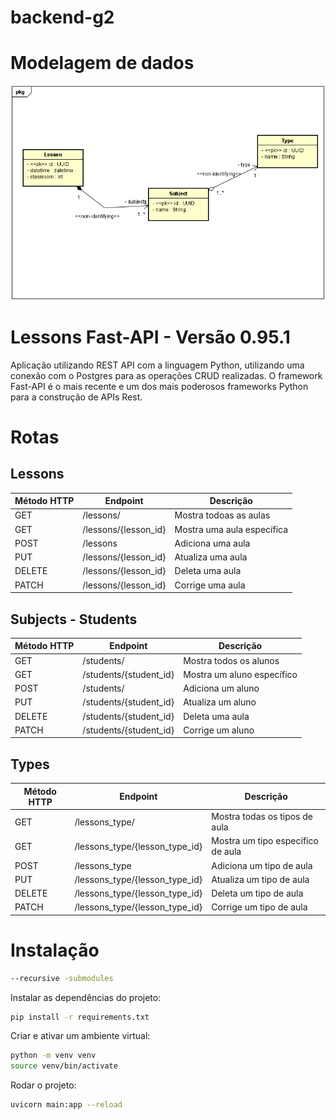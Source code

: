 # backend-g2


# Modelagem de dados

 ![Modelagem de dados](img/ClassDiagram.png)


 

# Lessons Fast-API - Versão 0.95.1


Aplicação utilizando REST API com a linguagem Python, utilizando uma conexão com o Postgres para as operações CRUD realizadas. O framework Fast-API é o mais recente e um dos mais poderosos frameworks Python para a construção de APIs Rest.


# Rotas

## Lessons

| Método HTTP | Endpoint              | Descrição                   |
|-------------|-----------------------|-----------------------------|
| GET         | /lessons/             | Mostra todoas as aulas      |   
| GET         | /lessons/{lesson_id}  | Mostra uma aula específica  |
| POST        | /lessons              | Adiciona uma aula           |
| PUT         | /lessons/{lesson_id}  | Atualiza uma aula           |
| DELETE      | /lessons/{lesson_id}  | Deleta uma aula             |
| PATCH       | /lessons/{lesson_id}  | Corrige uma aula            |


## Subjects - Students

| Método HTTP | Endpoint                | Descrição                   |
|-------------|-------------------------|-----------------------------|
| GET         | /students/              | Mostra todos os alunos      |   
| GET         | /students/{student_id}  | Mostra um aluno específico  |
| POST        | /students/              | Adiciona um aluno           |
| PUT         | /students/{student_id}  | Atualiza um aluno           |
| DELETE      | /students/{student_id}  | Deleta uma aula             |
| PATCH       | /students/{student_id}  | Corrige um aluno            |



## Types

| Método HTTP | Endpoint                     | Descrição                        |
|-------------|------------------------------|----------------------------------|
| GET      | /lessons_type/                  | Mostra todas os tipos de aula    |
| GET      | /lessons_type/{lesson_type_id}  | Mostra um tipo específico de aula|
| POST     | /lessons_type                   | Adiciona um tipo de aula         |
| PUT      | /lessons_type/{lesson_type_id}  | Atualiza um tipo de aula         |
| DELETE   | /lessons_type/{lesson_type_id}  | Deleta um tipo de aula           |
| PATCH    | /lessons_type/{lesson_type_id}  | Corrige um tipo de aula          |


# Instalação

```bash
--recursive -submodules
```


Instalar as dependências do projeto:

```bash
pip install -r requirements.txt
```

Criar e ativar um ambiente virtual:

```bash
python -m venv venv
source venv/bin/activate
```

Rodar o projeto:

```bash
uvicorn main:app --reload
```
